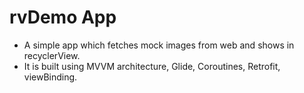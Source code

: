 # rvDemo App
- A simple app which fetches mock images from web and shows in recyclerView.
- It is built using MVVM architecture, Glide, Coroutines, Retrofit, viewBinding.
